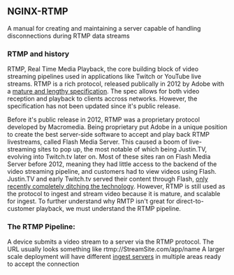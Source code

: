 ## NGINX-RTMP ##
A manual for creating and maintaining a server capable of handling disconnections during RTMP data streams

### RTMP and history ###
RTMP, Real Time Media Playback, the core building block of video streaming pipelines used in applications like Twitch or YouTube live streams. RTMP is a rich protocol, released publically in 2012 by Adobe with a [mature and lengthy specification](http://wwwimages.adobe.com/www.adobe.com/content/dam/acom/en/devnet/rtmp/pdf/rtmp_specification_1.0.pdf). The spec allows for both video reception and playback to clients accross networks. However, the specification has not been updated since it's public release.

Before it's public release in 2012, RTMP was a proprietary protocol developed by Macromedia. Being proprietary put Adobe in a unique position to create the best server-side software to accept and play back RTMP livestreams, called Flash Media Server. This caused a boom of live-streaming sites to pop up, the most notable of which being Justin.TV, evolving into Twitch.tv later on. Most of these sites ran on Flash Media Server before 2012, meaning they had little access to the backend of the video streaming pipeline, and customers had to view videos using Flash. Justin.TV and early Twitch.tv served their content through Flash, [only recently completely ditching the technology](https://old.reddit.com/r/Twitch/comments/70ah1m/has_twitch_removed_flash_player/). However, RTMP is still used as the protocol to ingest and stream video because it is mature, and scalable for ingest. To further understand why RMTP isn't great for direct-to-customer playback, we must understand the RTMP pipeline.



### The RTMP Pipeline: ###
A device submits a video stream to a server via the RTMP protocol. The URL usually looks something like rtmp://StreamSite.com/app/name
A larger scale deployment will have different [ingest servers](https://stream.twitch.tv/ingests/) in multiple areas ready to accept the connection

